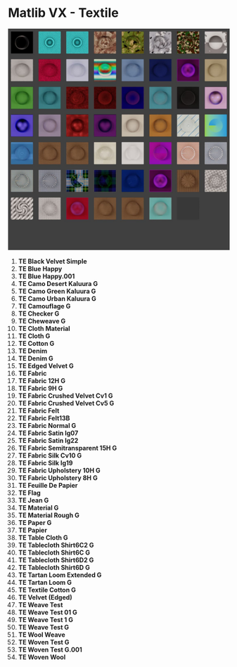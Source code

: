 # Matlib VX - Textile

![Matlib VX Textile](https://github.com/don1138/blender-materials/blob/main/Matlib-VX/JPG/Matlib-VX-Textile.jpg)

1. **TE Black Velvet Simple**
1. **TE Blue Happy**
1. **TE Blue Happy.001**
1. **TE Camo Desert Kaluura G**
1. **TE Camo Green Kaluura G**
1. **TE Camo Urban Kaluura G**
1. **TE Camouflage G**
1. **TE Checker G**
1. **TE Cheweave G**
1. **TE Cloth Material**
1. **TE Cloth G**
1. **TE Cotton G**
1. **TE Denim**
1. **TE Denim G**
1. **TE Edged Velvet G**
1. **TE Fabric**
1. **TE Fabric 12H G**
1. **TE Fabric 9H G**
1. **TE Fabric Crushed Velvet Cv1 G**
1. **TE Fabric Crushed Velvet Cv5 G**
1. **TE Fabric Felt**
1. **TE Fabric Felt13B**
1. **TE Fabric Normal G**
1. **TE Fabric Satin Ig07**
1. **TE Fabric Satin Ig22**
1. **TE Fabric Semitransparent 15H G**
1. **TE Fabric Silk Cv10 G**
1. **TE Fabric Silk Ig19**
1. **TE Fabric Upholstery 10H G**
1. **TE Fabric Upholstery 8H G**
1. **TE Feuille De Papier**
1. **TE Flag**
1. **TE Jean G**
1. **TE Material G**
1. **TE Material Rough G**
1. **TE Paper G**
1. **TE Papier**
1. **TE Table Cloth G**
1. **TE Tablecloth Shirt6C2 G**
1. **TE Tablecloth Shirt6C G**
1. **TE Tablecloth Shirt6D2 G**
1. **TE Tablecloth Shirt6D G**
1. **TE Tartan Loom Extended G**
1. **TE Tartan Loom G**
1. **TE Textile Cotton G**
1. **TE Velvet (Edged)**
1. **TE Weave Test**
1. **TE Weave Test 01 G**
1. **TE Weave Test 1 G**
1. **TE Weave Test G**
1. **TE Wool Weave**
1. **TE Woven Test G**
1. **TE Woven Test G.001**
1. **TE Woven Wool**
